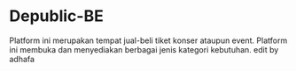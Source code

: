 # Depublic-BE
Platform ini merupakan tempat jual-beli tiket konser ataupun event. Platform ini membuka dan menyediakan berbagai jenis kategori kebutuhan.
edit by adhafa

